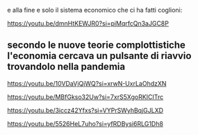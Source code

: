 e alla fine e solo il sistema economico che ci ha fatti coglioni:

https://youtu.be/dmnHtKEWJR0?si=piMqrfcQn3aJGC8P

secondo le nuove teorie complottistiche l'economia cercava un pulsante di riavvio trovandolo nella pandemia
------------------

https://youtu.be/10VDaVjQjWQ?si=xrwN-UxrLaOhdzXN

https://youtu.be/MBfGkso32Uw?si=7xrS5XgoRKICITrc

https://youtu.be/3iccz42Yfxs?si=VYPrSWyhBqjGJLXD

https://youtu.be/5526HeL7uho?si=yfRDBysi6RLG1Dh8
